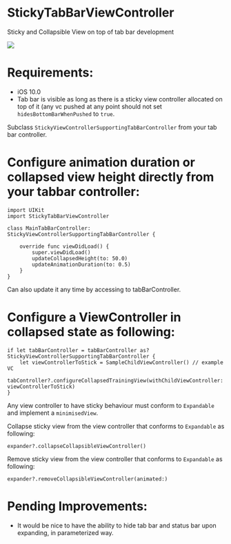 # StickyTabBarViewController
Sticky and Collapsible View on top of tab bar development

![](https://media.giphy.com/media/W519AMUoGGIDx8eHBE/giphy.gif)

# Requirements:
- iOS 10.0
- Tab bar is visible as long as there is a sticky view controller allocated on top of it (any vc pushed at any point should not set ```hidesBottomBarWhenPushed``` to ```true```.

Subclass ```StickyViewControllerSupportingTabBarController``` from your tab bar controller.

# Configure animation duration or collapsed view height directly from your tabbar controller:
```
import UIKit
import StickyTabBarViewController

class MainTabBarController: StickyViewControllerSupportingTabBarController {

    override func viewDidLoad() {
        super.viewDidLoad()
        updateCollapsedHeight(to: 50.0)
        updateAnimationDuration(to: 0.5)
    }
}

```
Can also update it any time by accessing to tabBarController.

# Configure a ViewController in collapsed state as following:

```
if let tabBarController = tabBarController as? StickyViewControllerSupportingTabBarController {
    let viewControllerToStick = SampleChildViewController() // example VC
    tabController?.configureCollapsedTrainingView(withChildViewController: viewControllerToStick)
}
```

Any view controller to have sticky behaviour must conform to ```Expandable``` and implement a ```minimisedView```.

Collapse sticky view from the view controller that conforms to ```Expandable``` as following:

```
expander?.collapseCollapsibleViewController()
```

Remove sticky view from the view controller that conforms to ```Expandable``` as following:

```
expander?.removeCollapsibleViewController(animated:)
```


# Pending Improvements:
- It would be nice to have the ability to hide tab bar and status bar upon expanding, in parameterized way.
